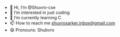 - 👋 Hi, I’m @Shuvro-cse
- 👀 I’m interested in just coding
- 🌱 I’m currently learning C
- 📫 How to reach me shuvrosarker.inbox@gmail.com
- 😄 Pronouns: Shubvro

<!---
Shuvro-cse/Shuvro-cse is a ✨ special ✨ repository because its `README.md` (this file) appears on your GitHub profile.
You can click the Preview link to take a look at your changes.
--->
